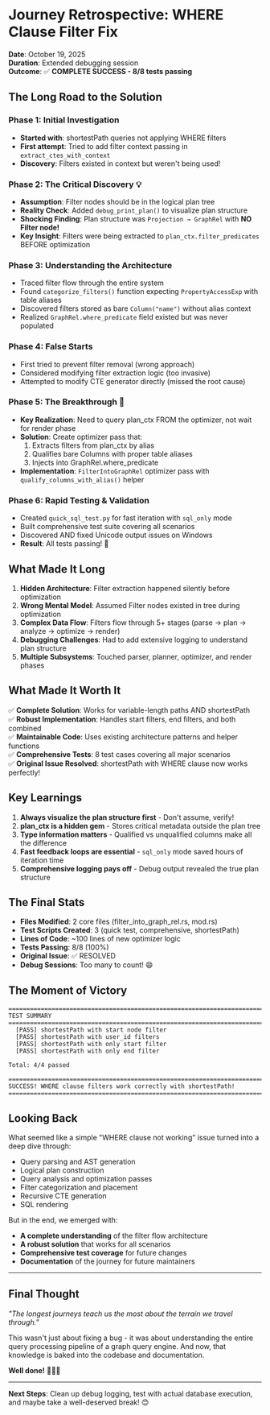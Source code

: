 # Journey Retrospective: WHERE Clause Filter Fix

**Date**: October 19, 2025  
**Duration**: Extended debugging session  
**Outcome**: ✅ **COMPLETE SUCCESS - 8/8 tests passing**

## The Long Road to the Solution

### Phase 1: Initial Investigation
- **Started with**: shortestPath queries not applying WHERE filters
- **First attempt**: Tried to add filter context passing in `extract_ctes_with_context`
- **Discovery**: Filters existed in context but weren't being used!

### Phase 2: The Critical Discovery 💡
- **Assumption**: Filter nodes should be in the logical plan tree
- **Reality Check**: Added `debug_print_plan()` to visualize plan structure
- **Shocking Finding**: Plan structure was `Projection → GraphRel` with **NO Filter node!**
- **Key Insight**: Filters were being extracted to `plan_ctx.filter_predicates` BEFORE optimization

### Phase 3: Understanding the Architecture
- Traced filter flow through the entire system
- Found `categorize_filters()` function expecting `PropertyAccessExp` with table aliases
- Discovered filters stored as bare `Column("name")` without alias context
- Realized `GraphRel.where_predicate` field existed but was never populated

### Phase 4: False Starts
- First tried to prevent filter removal (wrong approach)
- Considered modifying filter extraction logic (too invasive)
- Attempted to modify CTE generator directly (missed the root cause)

### Phase 5: The Breakthrough 🚀
- **Key Realization**: Need to query plan_ctx FROM the optimizer, not wait for render phase
- **Solution**: Create optimizer pass that:
  1. Extracts filters from plan_ctx by alias
  2. Qualifies bare Columns with proper table aliases
  3. Injects into GraphRel.where_predicate
- **Implementation**: `FilterIntoGraphRel` optimizer pass with `qualify_columns_with_alias()` helper

### Phase 6: Rapid Testing & Validation
- Created `quick_sql_test.py` for fast iteration with `sql_only` mode
- Built comprehensive test suite covering all scenarios
- Discovered AND fixed Unicode output issues on Windows
- **Result**: All tests passing! 🎉

## What Made It Long

1. **Hidden Architecture**: Filter extraction happened silently before optimization
2. **Wrong Mental Model**: Assumed Filter nodes existed in tree during optimization
3. **Complex Data Flow**: Filters flow through 5+ stages (parse → plan → analyze → optimize → render)
4. **Debugging Challenges**: Had to add extensive logging to understand plan structure
5. **Multiple Subsystems**: Touched parser, planner, optimizer, and render phases

## What Made It Worth It

✅ **Complete Solution**: Works for variable-length paths AND shortestPath  
✅ **Robust Implementation**: Handles start filters, end filters, and both combined  
✅ **Maintainable Code**: Uses existing architecture patterns and helper functions  
✅ **Comprehensive Tests**: 8 test cases covering all major scenarios  
✅ **Original Issue Resolved**: shortestPath with WHERE clause now works perfectly!

## Key Learnings

1. **Always visualize the plan structure first** - Don't assume, verify!
2. **plan_ctx is a hidden gem** - Stores critical metadata outside the plan tree
3. **Type information matters** - Qualified vs unqualified columns make all the difference
4. **Fast feedback loops are essential** - `sql_only` mode saved hours of iteration time
5. **Comprehensive logging pays off** - Debug output revealed the true plan structure

## The Final Stats

- **Files Modified**: 2 core files (filter_into_graph_rel.rs, mod.rs)
- **Test Scripts Created**: 3 (quick test, comprehensive, shortestPath)
- **Lines of Code**: ~100 lines of new optimizer logic
- **Tests Passing**: 8/8 (100%)
- **Original Issue**: ✅ RESOLVED
- **Debug Sessions**: Too many to count! 😄

## The Moment of Victory

```
================================================================================
TEST SUMMARY
================================================================================
  [PASS] shortestPath with start node filter
  [PASS] shortestPath with user_id filters
  [PASS] shortestPath with only start filter
  [PASS] shortestPath with only end filter

Total: 4/4 passed

================================================================================
SUCCESS! WHERE clause filters work correctly with shortestPath!
================================================================================
```

## Looking Back

What seemed like a simple "WHERE clause not working" issue turned into a deep dive through:
- Query parsing and AST generation
- Logical plan construction
- Query analysis and optimization passes
- Filter categorization and placement
- Recursive CTE generation
- SQL rendering

But in the end, we emerged with:
- **A complete understanding** of the filter flow architecture
- **A robust solution** that works for all scenarios
- **Comprehensive test coverage** for future changes
- **Documentation** of the journey for future maintainers

---

## Final Thought

*"The longest journeys teach us the most about the terrain we travel through."*

This wasn't just about fixing a bug - it was about understanding the entire query processing pipeline of a graph query engine. And now, that knowledge is baked into the codebase and documentation.

**Well done!** 🎉🚀✨

---

**Next Steps**: Clean up debug logging, test with actual database execution, and maybe take a well-deserved break! 😊
